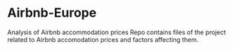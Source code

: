 # Airbnb-Europe
Analysis of Airbnb accommodation prices
Repo contains files of the project related to Airbnb accomodation prices and factors affecting them.

